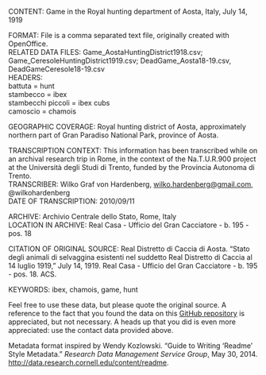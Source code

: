 CONTENT: Game in the Royal hunting department of Aosta, Italy, July 14, 1919  

FORMAT: File is a comma separated text file, originally created with OpenOffice.  
RELATED DATA FILES: Game_AostaHuntingDistrict1918.csv; Game_CeresoleHuntingDistrict1919.csv; DeadGame_Aosta18-19.csv, DeadGameCeresole18-19.csv  
HEADERS:  
  battuta = hunt  
  stambecco = ibex  
  stambecchi piccoli = ibex cubs  
  camoscio = chamois  

GEOGRAPHIC COVERAGE: Royal hunting district of Aosta, approximately northern part of Gran Paradiso National Park, province of Aosta.  

TRANSCRIPTION CONTEXT: This information has been transcribed while on an archival research trip in Rome, in the context of the Na.T.U.R.900 project at the Università degli Studi di Trento, funded by the Provincia Autonoma di Trento.  
TRANSCRIBER: Wilko Graf von Hardenberg, wilko.hardenberg@gmail.com, @wilkohardenberg  
DATE OF TRANSCRIPTION: 2010/09/11  

ARCHIVE: Archivio Centrale dello Stato, Rome, Italy  
LOCATION IN ARCHIVE: Real Casa - Ufficio del Gran Cacciatore - b. 195 - pos. 18  

CITATION OF ORIGINAL SOURCE: Real Distretto di Caccia di Aosta. “Stato degli animali di selvaggina esistenti nel suddetto Real Distretto di Caccia al 14 luglio 1919,” July 14, 1919. Real Casa - Ufficio del Gran Cacciatore - b. 195 - pos. 18. ACS.  

KEYWORDS: ibex, chamois, game, hunt  

Feel free to use these data, but please quote the original source. A reference to the fact that you found the data on this [GitHub repository](https://github.com/wilkohardenberg/data) is appreciated, but not necessary. A heads up that you did is even more appreciated: use the contact data provided above.  

Metadata format inspired by Wendy Kozlowski. “Guide to Writing ‘Readme’ Style Metadata.” _Research Data Management Service Group_, May 30, 2014. http://data.research.cornell.edu/content/readme.  


